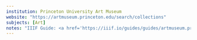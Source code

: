 ```yaml
---
institution: Princeton University Art Museum
website: "https://artmuseum.princeton.edu/search/collections" 
subjects: [Art]
notes: "IIIF Guide: <a href='https://iiif.io/guides/guides/artmuseum.princeton.edu/'>https://iiif.io/guides/guides/artmuseum.princeton.edu/</a>"
---
```

